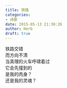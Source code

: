 ```yaml
---  
title: 铁路  
categories:  
- 诗歌  
date: 2015-05-13 21:30:26  
author: Herb  
draft: true
---  
```

铁路交错  
而方向不清  
当真理的火车呼啸着过  
它会先撞到的  
是我的肉身？  
还是我的灵魂？